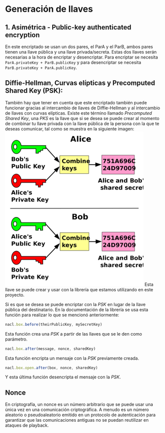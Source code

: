 # Generación de llaves

## 1. Asimétrica - Public-key authenticated encryption

En este encriptado se usan un dos pares, el ParA y el ParB, ambos pares tienen una llave pública y una llave privada/secreta. Estas dos llaves serán necesarias a la hora de encriptar y desencriptar. Para encriptar se necesita `ParA.privateKey + ParB.publicKey` y para desencriptar se necesita `ParB.privateKey + ParA.publicKey`.

## Diffie-Hellman, Curvas elípticas y Precomputed Shared Key (PSK):

También hay que tener en cuenta que este encriptado también puede funcionar gracias al intercambio de llaves de Diffie-Hellman y al intercambio de llaves con curvas elípticas. Existe este término llamado *Precomputed Shared Key*, una *PKS* es la llave que si se desea se puede crear al momento de combinar tu llave privada con la llave pública de la persona con la que te deseas comunicar, tal como se muestra en la siguiente imagen:
<img title="" src="img/diffie-hellman.png" alt="" width="449" data-align="inline">
Esta llave se puede crear y usar con la librería que estamos utilizando en este proyecto.

Si es que se desea se puede encriptar con la *PSK* en lugar de la llave pública del destinatario. En la documentación de la librería se usa esta función para realizar lo que se mencionó anteriormente:

```javascript
nacl.box.before(theirPublicKey, mySecretKey)
```

Esta función crea una *PSK* a partir de las llaves que se le den como parámetro.

```javascript
nacl.box.after(message, nonce, sharedKey)
```

Esta función encripta un mensaje con la *PSK* previamente creada.

```javascript
nacl.box.open.after(box, nonce, sharedKey)
```

Y esta última función desencripta el mensaje con la *PSK*.

## Nonce

En criptografía, un nonce es un número arbitrario que se puede 
usar una única vez en una comunicación criptográfica. A menudo es un 
número aleatorio o pseudoaleatorio emitido en un protocolo de 
autenticación para garantizar que las comunicaciones antiguas no se 
puedan reutilizar en ataques de playback.
